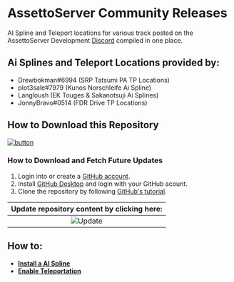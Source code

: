 # AssettoServer Community Releases
AI Spline and Teleport locations for various track posted on the AssettoServer Development [Discord](https://discord.gg/uXEXRcSkyz) compiled in one place.

## Ai Splines and Teleport Locations provided by:
- Drewbokman#6994 (SRP Tatsumi PA TP Locations)
- plot3sale#7979 (Kunos Norschleife Ai Spline)
- Langloush (EK Touges & Sakanotsuji Ai Splines)
- JonnyBravo#0514 (FDR Drive TP Locations)

## How to Download this Repository
[![button](https://img.shields.io/github/repo-size/c1xtz/AssettoServer-CommunityReleases?color=black&labelColor=white&label=Download&logo=data%3Aimage%2Fsvg%2Bxml%3Bbase64%2CPHN2ZyB4bWxucz0iaHR0cDovL3d3dy53My5vcmcvMjAwMC9zdmciIHZpZXdCb3g9IjAgMCAyNCAyNCIgd2lkdGg9IjI0IiBoZWlnaHQ9IjI0Ij48cGF0aCBkPSJNNC45NyAxMS4wM2EuNzUuNzUgMCAxMTEuMDYtMS4wNkwxMSAxNC45NFYyLjc1YS43NS43NSAwIDAxMS41IDB2MTIuMTlsNC45Ny00Ljk3YS43NS43NSAwIDExMS4wNiAxLjA2bC02LjI1IDYuMjVhLjc1Ljc1IDAgMDEtMS4wNiAwbC02LjI1LTYuMjV6bS0uMjIgOS40N2EuNzUuNzUgMCAwMDAgMS41aDE0LjVhLjc1Ljc1IDAgMDAwLTEuNUg0Ljc1eiI%2BPC9wYXRoPjwvc3ZnPg%3D%3D&style=for-the-badge)](https://github.com/C1XTZ/AssettoServer-CommunityReleases/archive/refs/heads/master.zip "Download ZIP")

### How to Download and Fetch Future Updates
1. Login into or create a [GitHub account](https://github.com/login).
2. Install [GitHub Desktop](https://desktop.github.com/) and login with your GitHub acount.
3. Clone the repository by following [GitHub's tutorial](https://docs.github.com/en/desktop/contributing-and-collaborating-using-github-desktop/adding-and-cloning-repositories/cloning-a-repository-from-github-to-github-desktop "GitHub Tutorial").

| Update repository content by clicking here: |
|:---:|
| ![Update](https://user-images.githubusercontent.com/90503800/138611389-dfbdcadc-48e2-4d20-8e1b-2b72b511f338.png) |

## How to:
- **[Install a AI Spline](https://github.com/C1XTZ/AssettoServer-CommunityReleases/wiki/Installing-a-AI-Spline)**
- **[Enable Teleportation](https://github.com/C1XTZ/AssettoServer-CommunityReleases/wiki/Enabling-Teleportation)**

